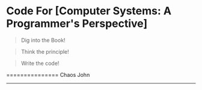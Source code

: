 Code For [Computer Systems: A Programmer's Perspective]
=======================================================

> Dig into the Book! 

> Think the principle!

> Write the code! 

===============
Chaos John
******
